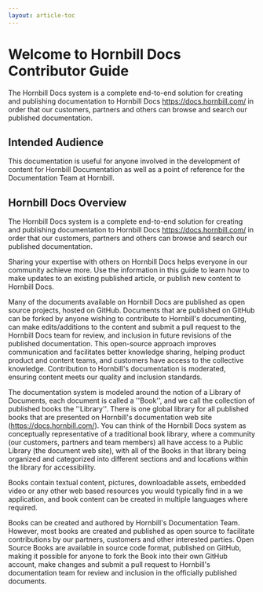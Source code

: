 ```yaml
---
layout: article-toc
---
```

# Welcome to Hornbill Docs Contributor Guide
The Hornbill Docs system is a complete end-to-end solution for creating and publishing documentation 
to Hornbill Docs https://docs.hornbill.com/ in order that our customers, partners and others can browse 
and search our published documentation. 

## Intended Audience 
This documentation is useful for anyone involved in the development of content for Hornbill Documentation
as well as a point of reference for the Documentation Team at Hornbill.

## Hornbill Docs Overview

The Hornbill Docs system is a complete end-to-end solution for creating and publishing documentation to 
Hornbill Docs https://docs.hornbill.com/ in order that our customers, partners and others can browse and 
search our published documentation. 

Sharing your expertise with others on Hornbill Docs helps everyone in our community achieve more. Use 
the information in this guide to learn how to make updates to an existing published article, or publish 
new content to Hornbill Docs.

Many of the documents available on Hornbill Docs are published as open source projects, hosted on 
GitHub. Documents that are published on GitHub can be forked by anyone wishing to contribute to Hornbill's 
documenting, can make edits/additions to the content and submit a pull request to the Hornbill Docs team 
for review, and inclusion in future revisions of the published documentation.  This open-source approach 
improves communication and facilitates better knowledge sharing, helping product product and content 
teams, and customers have access to the collective knowledge.  Contribution to Hornbill's documentation 
is moderated, ensuring content meets our quality and inclusion standards.  

The documentation system is modeled around the notion of a Library of Documents, each document is called
 a ''Book'', and we call the collection of published books the ''Library''.  There is one global library 
 for all published books that are presented on Hornbill's documentation web site (https://docs.hornbill.com/). 
You can think of the Hornbill Docs system as conceptually representative of a traditional book library, where 
a community (our customers, partners and team members) all have access to a Public Library (the document
web site), with all of the Books in that library being organized and categorized into different sections
and and locations within the library for accessibility. 

Books contain textual content, pictures, downloadable assets, embedded video or any other web based 
resources you would typically find in a we application, and book content can be created in multiple 
languages where required.

Books can be created and authored by Hornbill's Documentation Team. However, most books are created and 
published as open source to facilitate contributions by our partners, customers and other interested 
parties. Open Source Books are available in source code format, published on GitHub, making it possible 
for anyone to fork the Book into their own GitHub account, make changes and submit a pull request to 
Hornbill's documentation team for review and inclusion in the officially published documents. 
